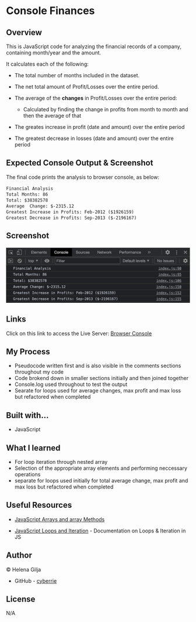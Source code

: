 # Console Finances

## Overview

This is JavaScript code for analyzing the financial records of a company, containing month/year and the amount.

It calculates each of the following:

- The total number of months included in the dataset.

- The net total amount of Profit/Losses over the entire period.

- The average of the **changes** in Profit/Losses over the entire period:
  - Calculated by finding the change in profits from month to month and then the average of that
- The greates increase in profit (date and amount) over the entire period

- The greatest decrease in losses (date and amount) over the entire period

## Expected Console Output & Screenshot

The final code prints the analysis to browser console, as below:

```text
Financial Analysis
Total Months: 86
Total: $38382578
Average  Change: $-2315.12
Greatest Increase in Profits: Feb-2012 ($1926159)
Greatest Decrease in Profits: Sep-2013 ($-2196167)
```

## Screenshot

![console-finances](./Console-Finances.png)

## Links

Click on this link to access the Live Server: [Browser Console](https://cyberrie.github.io/Bootstrap-Portfolio/)

## My Process

- Pseudocode written first and is also visible in the comments sections throughout my code
- Code brokend down in smaller sections initially and then joined together
- Console.log used throughout to test the output
- Searate for loops used for average changes, max profit and max loss but refactored when completed

## Built with...

- JavaScript

## What I learned

- For loop iteration through nested array
- Selection of the appropriate array elements and performing neccessary operations
- separate for loops used initially for total average change, max profit and max loss but refactored when completed

## Useful Resources

- [JavaScript Arrays and array Methods](https://developer.mozilla.org/en-US/docs/Web/JavaScript/Reference/Global_Objects/Array)

- [JavaScript Loops and Iteration](https://developer.mozilla.org/en-US/docs/Web/JavaScript/Guide/Loops_and_iteration) - Documentation on Loops & Iteration in JS

## Author

©️ Helena Gilja

- GitHub - [cyberrie](https://github.com/cyberrie)

## License

N/A
